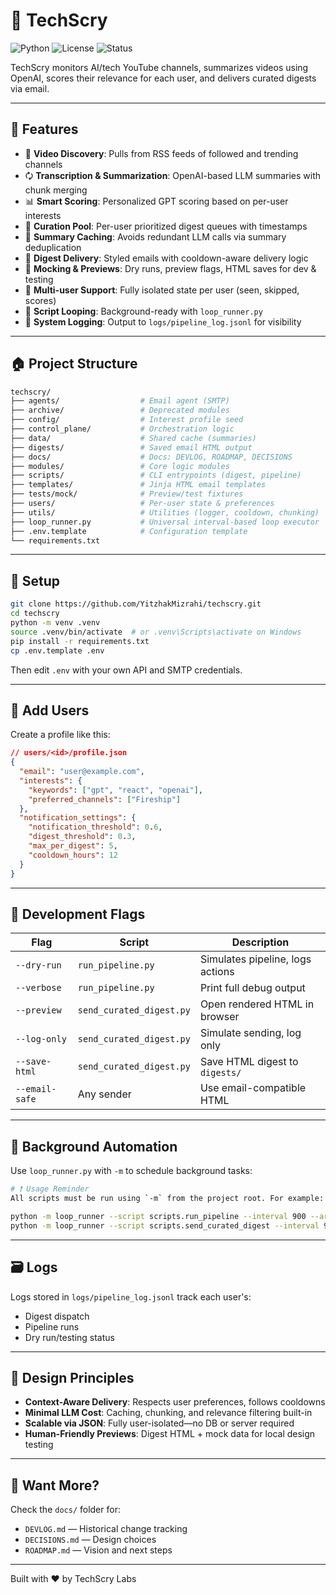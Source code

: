 # 🧠 TechScry

![Python](https://img.shields.io/badge/Python-3.12-blue)
![License](https://img.shields.io/badge/License-MIT-blue)
![Status](https://img.shields.io/badge/Status-Active-brightgreen)

TechScry monitors AI/tech YouTube channels, summarizes videos using OpenAI, scores their relevance for each user, and delivers curated digests via email.

---

## 🚀 Features

- 🔎 **Video Discovery**: Pulls from RSS feeds of followed and trending channels
- 🗘 **Transcription & Summarization**: OpenAI-based LLM summaries with chunk merging
- 📊 **Smart Scoring**: Personalized GPT scoring based on per-user interests
- 🛅 **Curation Pool**: Per-user prioritized digest queues with timestamps
- 🧠 **Summary Caching**: Avoids redundant LLM calls via summary deduplication
- 📧 **Digest Delivery**: Styled emails with cooldown-aware delivery logic
- 🧪 **Mocking & Previews**: Dry runs, preview flags, HTML saves for dev & testing
- 🧵 **Multi-user Support**: Fully isolated state per user (seen, skipped, scores)
- 🔁 **Script Looping**: Background-ready with `loop_runner.py`
- 📄 **System Logging**: Output to `logs/pipeline_log.jsonl` for visibility

---

## 🏠 Project Structure

```bash
techscry/
├── agents/                  # Email agent (SMTP)
├── archive/                 # Deprecated modules
├── config/                  # Interest profile seed
├── control_plane/           # Orchestration logic
├── data/                    # Shared cache (summaries)
├── digests/                 # Saved email HTML output
├── docs/                    # Docs: DEVLOG, ROADMAP, DECISIONS
├── modules/                 # Core logic modules
├── scripts/                 # CLI entrypoints (digest, pipeline)
├── templates/               # Jinja HTML email templates
├── tests/mock/              # Preview/test fixtures
├── users/                   # Per-user state & preferences
├── utils/                   # Utilities (logger, cooldown, chunking)
├── loop_runner.py           # Universal interval-based loop executor
├── .env.template            # Configuration template
└── requirements.txt
```

---

## 🔧 Setup

```bash
git clone https://github.com/YitzhakMizrahi/techscry.git
cd techscry
python -m venv .venv
source .venv/bin/activate  # or .venv\Scripts\activate on Windows
pip install -r requirements.txt
cp .env.template .env
```

Then edit `.env` with your own API and SMTP credentials.

---

## 👤 Add Users

Create a profile like this:

```json
// users/<id>/profile.json
{
  "email": "user@example.com",
  "interests": {
    "keywords": ["gpt", "react", "openai"],
    "preferred_channels": ["Fireship"]
  },
  "notification_settings": {
    "notification_threshold": 0.6,
    "digest_threshold": 0.3,
    "max_per_digest": 5,
    "cooldown_hours": 12
  }
}
```

---

## 🧪 Development Flags

| Flag           | Script                   | Description                      |
| -------------- | ------------------------ | -------------------------------- |
| `--dry-run`    | `run_pipeline.py`        | Simulates pipeline, logs actions |
| `--verbose`    | `run_pipeline.py`        | Print full debug output          |
| `--preview`    | `send_curated_digest.py` | Open rendered HTML in browser    |
| `--log-only`   | `send_curated_digest.py` | Simulate sending, log only       |
| `--save-html`  | `send_curated_digest.py` | Save HTML digest to `digests/`   |
| `--email-safe` | Any sender               | Use email-compatible HTML        |

---

## 🔁 Background Automation

Use `loop_runner.py` with `-m` to schedule background tasks:

```bash
# ❗ Usage Reminder
All scripts must be run using `-m` from the project root. For example:

python -m loop_runner --script scripts.run_pipeline --interval 900 --args --dry-run
python -m loop_runner --script scripts.send_curated_digest --interval 900 --args --log-only
```

---

## 🗃️ Logs

Logs stored in `logs/pipeline_log.jsonl` track each user's:

- Digest dispatch
- Pipeline runs
- Dry run/testing status

---

## 🧩 Design Principles

- **Context-Aware Delivery**: Respects user preferences, follows cooldowns
- **Minimal LLM Cost**: Caching, chunking, and relevance filtering built-in
- **Scalable via JSON**: Fully user-isolated—no DB or server required
- **Human-Friendly Previews**: Digest HTML + mock data for local design testing

---

## 🌱 Want More?

Check the `docs/` folder for:

- `DEVLOG.md` — Historical change tracking
- `DECISIONS.md` — Design choices
- `ROADMAP.md` — Vision and next steps

---

Built with ❤️ by TechScry Labs
